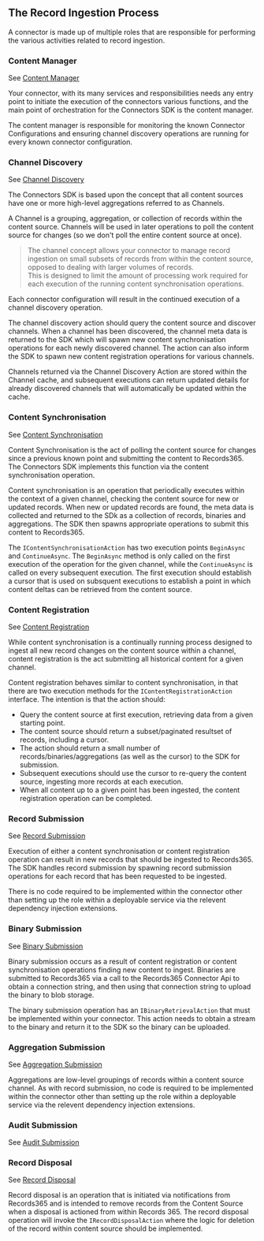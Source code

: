 ## The Record Ingestion Process
A connector is made up of multiple roles that are responsible for performing the various activities related to record ingestion.

### Content Manager
See [Content Manager](./content_manager.md)

Your connector, with its many services and responsibilities needs any entry point to initiate the execution of the connectors various functions,
and the main point of orchestration for the Connectors SDK is the content manager.

The content manager is responsible for monitoring the known Connector Configurations and ensuring channel discovery operations are running for every known connector configuration.

### Channel Discovery
See [Channel Discovery](./channel_discovery.md)

The Connectors SDK is based upon the concept that all content sources have one or more high-level aggregations referred to as Channels.

A Channel is a grouping, aggregation, or collection of records within the content source. Channels will be used in later operations to poll the content source for changes (so we don't poll the entire content source at once).

> The channel concept allows your connector to manage record ingestion on small subsets of records from within the content source, opposed to dealing with larger volumes of records.<br>This is designed to limit the amount of processing work required for each execution of the running content synchronisation operations.

Each connector configuration will result in the continued execution of a channel discovery operation.

The channel discovery action should query the content source and discover channels.
When a channel has been discovered, the channel meta data is returned to the SDK which will spawn new content synchronisation operations for each newly discovered channel.
The action can also inform the SDK to spawn new content registration operations for various channels.

Channels returned via the Channel Discovery Action are stored within the Channel cache, and subsequent executions can return updated details for already discovered channels that will automatically be updated within the cache.

### Content Synchronisation
See [Content Synchronisation](./content_synchronisation.md)

Content Synchronisation is the act of polling the content source for changes since a previous known point and submitting the content to Records365.
The Connectors SDK implements this function via the content synchronisation operation.

Content synchronisation is an operation that periodically executes within the context of a given channel, checking the content source for new or updated records.
When new or updated records are found, the meta data is collected and returned to the SDk as a collection of records, binaries and aggregations.
The SDK then spawns appropriate operations to submit this content to Records365.

The `IContentSynchronisationAction` has two execution points `BeginAsync` and `ContinueAsync`.
The `BeginAsync` method is only called on the first execution of the operation for the given channel, while the `ContinueAsync` is called on every subsequent execution.
The first execution should establish a cursor that is used on subsquent executions to establish a point in which content deltas can be retrieved from the content source.

### Content Registration
See [Content Registration](./content_registration.md)

While content synchronisation is a continually running process designed to ingest all new record changes on the content source within a channel, content registration is the act submitting all historical content for a given channel.

Content registration behaves similar to content synchronisation, in that there are two execution methods for the `IContentRegistrationAction` interface.
The intention is that the action should:
* Query the content source at first execution, retrieving data from a given starting point.
* The content source should return a subset/paginated resultset of records, including a cursor.
* The action should return a small number of records/binaries/aggregations (as well as the cursor) to the SDK for submission.
* Subsequent executions should use the cursor to re-query the content source, ingesting more records at each execution.
* When all content up to a given point has been ingested, the content registration operation can be completed.

### Record Submission
See [Record Submission](./record_submission.md)

Execution of either a content synchronisation or content registration operation can result in new records that should be ingested to Records365.
The SDK handles record submission by spawning record submission operations for each record that has been requested to be ingested.

There is no code required to be implemented within the connector other than setting up the role within a deployable service via the relevent dependency injection extensions.

### Binary Submission
See [Binary Submission](./binary_submission.md)

Binary submission occurs as a result of content registration or content synchronisation operations finding new content to ingest.
Binaries are submitted to Records365 via a call to the Records365 Connector Api to obtain a connection string, and then using that connection string to upload the binary to blob storage.

The binary submission operation has an `IBinaryRetrievalAction` that must be implemented within your connector.
This action needs to obtain a stream to the binary and return it to the SDK so the binary can be uploaded.  

### Aggregation Submission
See [Aggregation Submission](./aggregation_submission.md)

Aggregations are low-level groupings of records within a content source channel.
As with record submission, no code is required to be implemented within the connector other than setting up the role within a deployable service via the relevent dependency injection extensions.

### Audit Submission
See [Audit Submission](./audit_submission.md)

### Record Disposal
See [Record Disposal](./record_disposal.md)

Record disposal is an operation that is initiated via notifications from Records365 and is intended to remove records from the Content Source when a disposal is actioned from within Records 365.
The record disposal operation will invoke the `IRecordDisposalAction` where the logic for deletion of the record within content source should be implemented.
